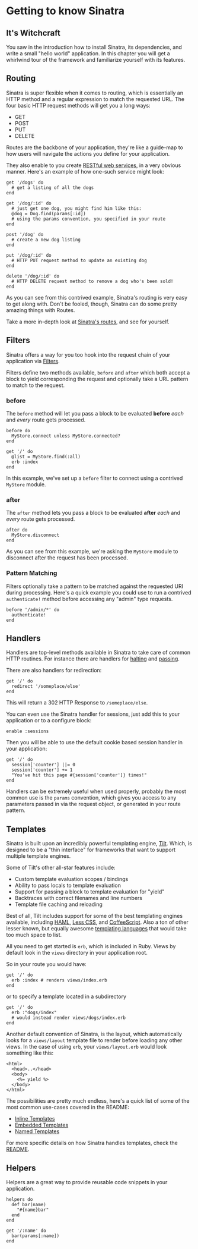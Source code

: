 Getting to know Sinatra
=======================

## It's Witchcraft

You saw in the introduction how to install Sinatra, its dependencies, and
write a small "hello world" application. In this chapter you will get a
whirlwind tour of the framework and familiarize yourself with its features.

## Routing

Sinatra is super flexible when it comes to routing, which is essentially an
HTTP method and a regular expression to match the requested URL. The four basic
HTTP request methods will get you a long ways:

*   GET
*   POST
*   PUT
*   DELETE

Routes are the backbone of your application, they're like a guide-map to how
users will navigate the actions you define for your application.

They also enable to you create [RESTful web services][restful-web-services], in
a very obvious manner. Here's an example of how one-such service might look:

    get '/dogs' do
      # get a listing of all the dogs
    end

    get '/dog/:id' do
      # just get one dog, you might find him like this:
      @dog = Dog.find(params[:id])
      # using the params convention, you specified in your route
    end

    post '/dog' do
      # create a new dog listing
    end

    put '/dog/:id' do
      # HTTP PUT request method to update an existing dog
    end

    delete '/dog/:id' do
      # HTTP DELETE request method to remove a dog who's been sold!
    end

As you can see from this contrived example, Sinatra's routing is very easy to get
along with. Don't be fooled, though, Sinatra can do some pretty amazing things
with Routes.

Take a more in-depth look at [Sinatra's routes][routes], and see for yourself. 

[routes]: http://www.sinatrarb.com/intro#Routes
[restful-web-services]: http://en.wikipedia.org/wiki/Representational_State_Transfer#RESTful_web_services

## Filters

Sinatra offers a way for you too hook into the request chain of your
application via [Filters][filters].

Filters define two methods available, `before` and `after` which both accept a
block to yield corresponding the request and optionally take a URL pattern to
match to the request.

### before

The `before` method will let you pass a block to be evaluated **before** _each_
and _every_ route gets processed.

    before do
      MyStore.connect unless MyStore.connected?
    end

    get '/' do
      @list = MyStore.find(:all)
      erb :index
    end

In this example, we've set up a `before` filter to connect using a contrived
`MyStore` module.

### after

The `after` method lets you pass a block to be evaluated **after** _each_ and
_every_ route gets processed.

    after do
      MyStore.disconnect
    end

As you can see from this example, we're asking the `MyStore` module to
disconnect after the request has been processed.

### Pattern Matching

Filters optionally take a pattern to be matched against the requested URI
during processing. Here's a quick example you could use to run a contrived
`authenticate!` method before accessing any "admin" type requests.

    before '/admin/*' do
      authenticate!
    end

[filters]: http://www.sinatrarb.com/intro#Filters

## Handlers

Handlers are top-level methods available in Sinatra to take care of common HTTP
routines. For instance there are handlers for [halting][halting] and
[passing][passing].

There are also handlers for redirection:

    get '/' do
      redirect '/someplace/else'
    end
    
This will return a 302 HTTP Response to `/someplace/else`.

You can even use the Sinatra handler for sessions, just add this to your
application or to a configure block:

    enable :sessions

Then you will be able to use the default cookie based session handler in your
application:

    get '/' do
      session['counter'] ||= 0
      session['counter'] += 1
      "You've hit this page #{session['counter']} times!" 
    end

Handlers can be extremely useful when used properly, probably the most common
use is the `params` convention, which gives you access to any parameters passed
in via the request object, or generated in your route pattern.

[halting]: http://www.sinatrarb.com/intro#Halting
[passing]: http://www.sinatrarb.com/intro#Passing


## Templates

Sinatra is built upon an incredibly powerful templating engine, [Tilt][tilt].
Which, is designed to be a "thin interface" for frameworks that want to support
multiple template engines.

Some of Tilt's other all-star features include:

*   Custom template evaluation scopes / bindings
*   Ability to pass locals to template evaluation
*   Support for passing a block to template evaluation for "yield"
*   Backtraces with correct filenames and line numbers
*   Template file caching and reloading

Best of all, Tilt includes support for some of the best templating engines
available, including [HAML][haml], [Less CSS][less], and
[CoffeeScript][coffeescript]. Also a ton of other lesser known, but equally
awesome [templating languages][tilt] that would take too much space to list.

All you need to get started is `erb`, which is included in Ruby. Views by
default look in the `views` directory in your application root.

So in your route you would have:

    get '/' do
      erb :index # renders views/index.erb
    end

or to specify a template located in a subdirectory


    get '/' do
      erb :"dogs/index"
      # would instead render views/dogs/index.erb
    end

Another default convention of Sinatra, is the layout, which automatically looks
for a `views/layout` template file to render before loading any other views. In
the case of using `erb`, your `views/layout.erb` would look something like
this:

    <html>
      <head>..</head>
      <body>
        <%= yield %>
      </body>
    </html>

The possibilities are pretty much endless, here's a quick list of some of the most common use-cases covered in the README:

*   [Inline Templates][inline]
*   [Embedded Templates][embedded]
*   [Named Templates][named]

For more specific details on how Sinatra handles templates, check the [README][templates].

[tilt]: http://github.com/rtomayko/tilt
[haml]: http://haml-lang.com/
[less]: http://lesscss.org/
[coffeescript]: http://coffeescript.org/
[inline]: http://www.sinatrarb.com/intro#Inline%20Templates
[embedded]: http://www.sinatrarb.com/intro#Embedded%20Templates
[named]: http://www.sinatrarb.com/intro#Named%20Templates
[templates]: http://www.sinatrarb.com/intro#Views%20/%20Templates

## Helpers

Helpers are a great way to provide reusable code snippets in your application.

    helpers do
      def bar(name)
        "#{name}bar"
      end
    end
    
    get '/:name' do
      bar(params[:name])
    end


